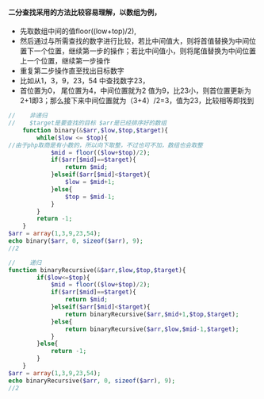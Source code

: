 #### 二分查找采用的方法比较容易理解，以数组为例，

- 先取数组中间的值floor((low+top)/2),
- 然后通过与所需查找的数字进行比较，若比中间值大，则将首值替换为中间位置下一个位置，继续第一步的操作；若比中间值小，则将尾值替换为中间位置上一个位置，继续第一步操作
- 重复第二步操作直至找出目标数字 
- 比如从1，3，9，23，54 中查找数字23， 
- 首位置为0， 尾位置为4，中间位置就为2 值为9，比23小，则首位置更新为2+1即3；那么接下来中间位置就为（3+4）/2=3，值为23，比较相等即找到
```php
//    非递归
//    $target是要查找的目标 $arr是已经排序好的数组
    function binary(&$arr,$low,$top,$target){
        while($low <= $top){
//由于php取商是有小数的，所以向下取整，不过也可不加，数组也会取整
            $mid = floor(($low+$top)/2);
            if($arr[$mid]==$target){
                return $mid;
            }elseif($arr[$mid]<$target){
                $low = $mid+1;                
            }else{
                $top = $mid-1;
            }
        }
        return -1;
    }
$arr = array(1,3,9,23,54);
echo binary($arr, 0, sizeof($arr), 9);
//2
```
```php
//    递归
function binaryRecursive(&$arr,$low,$top,$target){
        if($low<=$top){
            $mid = floor(($low+$top)/2);
            if($arr[$mid]==$target){
                return $mid;
            }elseif($arr[$mid]<$target){
                return binaryRecursive($arr,$mid+1,$top,$target);
            }else{
                return binaryRecursive($arr,$low,$mid-1,$target);
            }
        }else{
            return -1;
        }
    }
$arr = array(1,3,9,23,54);
echo binaryRecursive($arr, 0, sizeof($arr), 9);
//2
```
